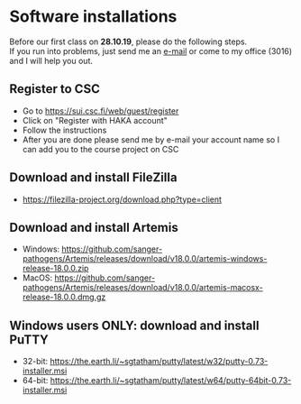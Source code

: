 # Software installations

Before our first class on **28.10.19**, please do the following steps.  
If you run into problems, just send me an [e-mail](mailto:igor.pessi@helsinki.fi) or come to my office (3016) and I will help you out.

## Register to CSC

* Go to https://sui.csc.fi/web/guest/register
* Click on "Register with HAKA account"
* Follow the instructions
* After you are done please send me by e-mail your account name so I can add you to the course project on CSC

## Download and install FileZilla

* https://filezilla-project.org/download.php?type=client

## Download and install Artemis

* Windows:
https://github.com/sanger-pathogens/Artemis/releases/download/v18.0.0/artemis-windows-release-18.0.0.zip
* MacOS:
https://github.com/sanger-pathogens/Artemis/releases/download/v18.0.0/artemis-macosx-release-18.0.0.dmg.gz

## Windows users ONLY: download and install PuTTY

* 32-bit: https://the.earth.li/~sgtatham/putty/latest/w32/putty-0.73-installer.msi
* 64-bit: https://the.earth.li/~sgtatham/putty/latest/w64/putty-64bit-0.73-installer.msi
